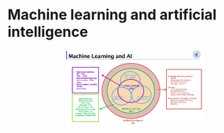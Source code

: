 # **Machine learning and artificial intelligence**

<p align="center">
  <img height="150" src="https://github.com/ER-lab/ML-DL_NWPU/blob/main/1_machine_learning_class/image/ml&ai_image.png" />
</p

